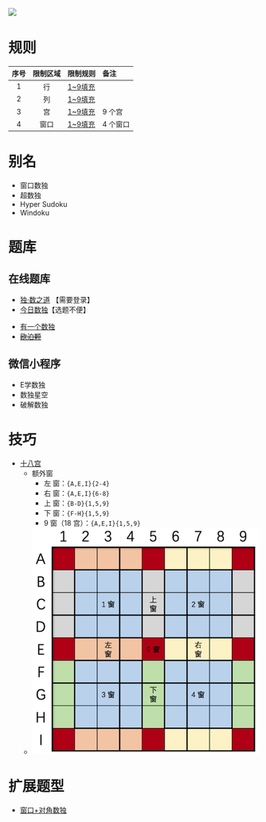 ![](https://cn.sudoku.today/pic/windoku/9939_426764.png)

# 规则

| 序号  | 限制区域 | 限制规则    | 备注    |
|:---:|:----:|:--------|:------|
|  1  |  行   | [1~9填充] |       |
|  2  |  列   | [1~9填充] |       |
|  3  |  宫   | [1~9填充] | 9 个宫  |
|  4  |  窗口  | [1~9填充] | 4 个窗口 |

# 别名

- 窗口数独
- 超数独
- Hyper Sudoku
- Windoku

# 题库

## 在线题库

- [独·数之道](http://www.sudokufans.org.cn/lx/game.index.php?type=win) 【需要登录】
- [今日数独]【选题不便】

[今日数独]: https://cn.sudoku.today/g-windoku/
- [有一个数独](https://shudu.one/hyper-sudoku.php)
- ~~[欧泊颗]~~

## 微信小程序

- E学数独
- 数独星空
- 破解数独

# 技巧

- [十八宫](https://www.bilibili.com/read/cv10045615)
    - 额外窗
        - 左 窗：`{A,E,I}{2-4}`
        - 右 窗：`{A,E,I}{6-8}`
        - 上 窗：`{B-D}{1,5,9}`
        - 下 窗：`{F-H}{1,5,9}`
        - 9 窗（18 宫）：`{A,E,I}{1,5,9}`
    - ![](../../../../../images/position/窗口数独.png)

# 扩展题型

- [窗口+对角数独](../../../混合类/窗口+对角数独.md)

[1~9填充]: ../../../../../rules.md#1~9填充

[欧泊颗]: https://www.oubk.com/sudoku/windoku-3x3-0.html?level=5
